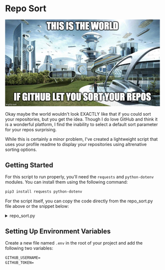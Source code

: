 # Repo Sort

![Repo Sort Banner](./assets/RS_meme1.jpg)

Okay maybe the world wouldn't look EXACTLY like that if you could sort your repositories, but you get the idea. Though I do love GitHub and think it is a wonderful platform, I find the inability to select a default sort parameter for your repos surprising.

While this is certainly a minor problem, I've created a lightweight script that uses your profile readme to display your repositories using altrenative sorting options.

## Getting Started

For this script to run properly, you'll need the `requests` and `python-dotenv` modules. You can install them using the following command:

```bash
pip3 install requests python-dotenv
```

For the script itself, you can copy the code directly from the repo_sort.py file above or the snippet below:

<details>
    <summary>repo_sort.py</summary>

    ```python
    import requests
    from operator import itemgetter
    import os
    from dotenv import load_dotenv
    import subprocess

    load_dotenv()

    username = os.getenv("GITHUB_USERNAME")
    token = os.getenv("GITHUB_TOKEN")

    url = f"https://api.github.com/users/{username}/repos"

    all_repos = []
    page = 1
    per_page = 30

    language_colors = {
        "HTML": "🔴",
        "JavaScript": "🟡",
        "Python": "🔵",
        "TypeScript": "🔵",
        "PHP": "🟣"
    }

    while True:
        response = requests.get(
            f"{url}?page={page}&per_page={per_page}", auth=(username, token)
        )

        if response.status_code == 200:
            repos = response.json()
            if repos:
                all_repos.extend(repos)
                page += 1
            else:
                break

        else:
            print(f"Failed to fetch repositories: {response.status_code}")
            break

    sorted_repos = sorted(all_repos, key=itemgetter('created_at'), reverse=True)

    # Static README content you want to keep above your repo list
    readme_content = """
    <a name="top"></a>

    # Hi, I'm <Name> 👋

    <table>
    <tr>
    <td>
    Introduce yourself here!
    </tr>
    </table>

    ### Skills/Tools:

    ![My Skills](https://skillicons.dev/icons?i=js,react,express,mongodb,nodejs,nextjs,threejs,tailwind,python,django,flask,postgres,postman,vercel,git)

    ### [Skip to Contributions](#contributions)

    ### Repositories sorted by date created:
    """

    repos_per_page = 30
    total_pages = (len(sorted_repos) + repos_per_page - 1) // repos_per_page

    for page_num in range(total_pages):
        readme_content += f"## Page {page_num + 1}\n\n"
    
        start_index = page_num * repos_per_page
        end_index = start_index + repos_per_page
        page_repos = sorted_repos[start_index:end_index]
    
        for index, repo in enumerate(page_repos):
            formatted_date = repo['created_at'][:10]
    
            # Reformat the date from YYYY-MM-DD to MM-DD-YYYY
            year, month, day = formatted_date.split('-')
            formatted_date = f"{month}-{day}-{year}"

            # Get the primary language and its color
            language = repo['language']
            language_color = language_colors.get(language, "")

            # Handle forked repos
            if repo['fork']:
                # Check if parent info is available
                if 'parent' not in repo:
                    # Make additional request to get the full repo details
                    repo_details_url = repo['url']
                    repo_details_response = requests.get(repo_details_url, auth=(username, token))
                
                    if repo_details_response.status_code == 200:
                        repo_details = repo_details_response.json()
                        if 'parent' in repo_details:
                            parent = repo_details['parent']['full_name']
                            fork_info = f"🍴 Forked from [{parent}](https://github.com/{parent})"
                        else:
                            fork_info = "🍴 Forked from unknown"
                    else:
                        print(f"Failed to fetch parent details: {repo_details_response.status_code}")
                        fork_info = "🍴 Forked from unknown"
                else:
                    parent = repo['parent']['full_name']
                    fork_info = f"🍴 Forked from [{parent}](https://github.com/{parent})"
            else:
                fork_info = ""

            # Add the repository to the README content
            readme_content += f"### [{repo['name']}]({repo['html_url']})\n"
            readme_content += f"{language_color} {language} • Created on {formatted_date}  \n{fork_info}\n\n"

            # Omit separator if it's the last repository on the page
            if index < len(page_repos) - 1:
                readme_content += "---\n\n"

    # Add an anchor tag at the end for "Skip to Contributions"
    readme_content += "\n<a name='contributions'></a>\n"

    # Add the "Back to Top" link at the bottom
    readme_content += """
    ### [Back to Top](#top)
    """

    # Write the generated content to the README.md file
    with open("README.md", "w") as readme_file:
        readme_file.write(readme_content)

    print("README.md updated with static content and paginated repositories.")

    # Stage the changes, commit, and push to GitHub using subprocess
    subprocess.run(["git", "add", "README.md"], check=True)
    subprocess.run(["git", "commit", "-m", "updated sorted repos"], check=True)
    subprocess.run(["git", "push"], check=True)

    print("Changes committed and pushed to GitHub.")
    ```

</details>

## Setting Up Environment Variables

Create a new file named `.env` in the root of your project and add the following two variables:

```env
GITHUB_USERNAME=
GITHUB_TOKEN=
```
